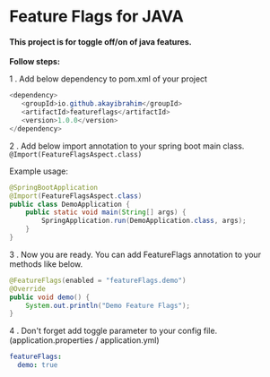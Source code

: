 # Feature Flags for JAVA

#### This project is for toggle off/on of java features.

**Follow steps:**

1 . Add below dependency to pom.xml of your project
```java
<dependency>
   <groupId>io.github.akayibrahim</groupId>
   <artifactId>featureflags</artifactId>
   <version>1.0.0</version>
</dependency>
```
2 . Add below import annotation to your spring boot main class.
`@Import(FeatureFlagsAspect.class)`

Example usage:
```java
@SpringBootApplication
@Import(FeatureFlagsAspect.class)
public class DemoApplication {
    public static void main(String[] args) {
        SpringApplication.run(DemoApplication.class, args);
    }
}
```
3 . Now you are ready. You can add FeatureFlags annotation to your methods like below.
```java
@FeatureFlags(enabled = "featureFlags.demo")
@Override
public void demo() {
	System.out.println("Demo Feature Flags");
}
```
4 . Don't forget add toggle parameter to your config file. (application.properties / application.yml)
```yaml
featureFlags:
  demo: true
```
